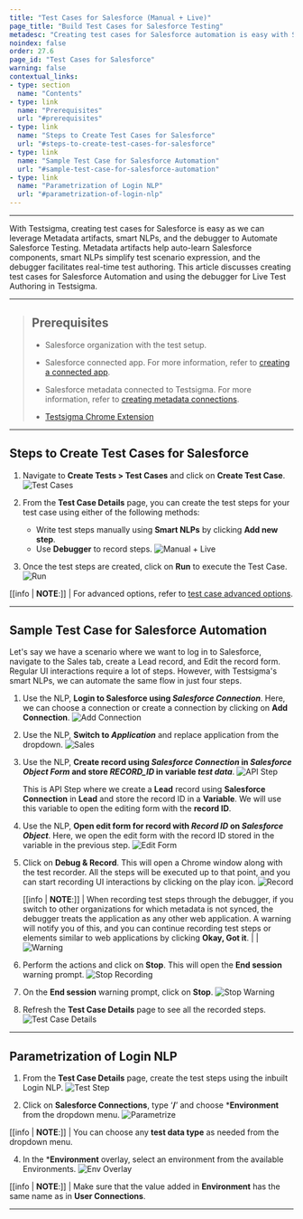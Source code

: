 ```yaml
---
title: "Test Cases for Salesforce (Manual + Live)"
page_title: "Build Test Cases for Salesforce Testing"
metadesc: "Creating test cases for Salesforce automation is easy with Salesforce metadata artifacts and capabilities from Testsigma like smart NLPs, and the debugger"
noindex: false
order: 27.6
page_id: "Test Cases for Salesforce"
warning: false
contextual_links:
- type: section
  name: "Contents"
- type: link
  name: "Prerequisites"
  url: "#prerequisites"
- type: link
  name: "Steps to Create Test Cases for Salesforce"
  url: "#steps-to-create-test-cases-for-salesforce"
- type: link
  name: "Sample Test Case for Salesforce Automation"
  url: "#sample-test-case-for-salesforce-automation"
- type: link
  name: "Parametrization of Login NLP"
  url: "#parametrization-of-login-nlp"
---
```



---

With Testsigma, creating test cases for Salesforce is easy as we can leverage Metadata artifacts, smart NLPs, and the debugger to Automate Salesforce Testing. Metadata artifacts help auto-learn Salesforce components, smart NLPs simplify test scenario expression, and the debugger facilitates real-time test authoring. This article discusses creating test cases for Salesforce Automation and using the debugger for Live Test Authoring in Testsigma. 

---

> ## **Prerequisites**
> 
> - Salesforce organization with the test setup.
> 
> - Salesforce connected app. For more information, refer to [creating a connected app](https://testsigma.com/docs/salesforce-testing/special-nlps/).
>
> - Salesforce metadata connected to Testsigma. For more information, refer to [creating metadata connections](https://testsigma.com/docs/salesforce-testing/metadata-connections/).
>
> - [Testsigma Chrome Extension](https://chromewebstore.google.com/detail/testsigma-recorder/epmomlhdjfgdobefcpocockpjihaabdp)

---

## **Steps to Create Test Cases for Salesforce**

1. Navigate to **Create Tests > Test Cases** and click on **Create Test Case**. 
![Test Cases](https://s3.amazonaws.com/static-docs.testsigma.com/new_images/projects/applications/sfnavtcs.png)

2. From the **Test Case Details** page, you can create the test steps for your test case using either of the following methods:
    - Write test steps manually using **Smart NLPs** by clicking **Add new step**.
    - Use **Debugger** to record steps.
![Manual + Live](https://s3.amazonaws.com/static-docs.testsigma.com/new_images/projects/applications/sftcslpdbe.png)

3. Once the test steps are created, click on **Run** to execute the Test Case. 
![Run](https://s3.amazonaws.com/static-docs.testsigma.com/new_images/projects/applications/sftcrun.png)

[[info | **NOTE**:]]
| For advanced options, refer to [test case advanced options](https://testsigma.com/docs/test-cases/manage/add-edit-delete/#test-case----advanced-options).

---

## **Sample Test Case for Salesforce Automation**
Let's say we have a scenario where we want to log in to Salesforce, navigate to the Sales tab, create a Lead record, and Edit the record form. Regular UI interactions require a lot of steps. However, with Testsigma's smart NLPs, we can automate the same flow in just four steps.

1. Use the NLP, **Login to Salesforce using *Salesforce Connection***.
Here, we can choose a connection or create a connection by clicking on **Add Connection**. 
![Add Connection](https://s3.amazonaws.com/static-docs.testsigma.com/new_images/projects/applications/sftcltsfts.png)

2. Use the NLP, **Switch to *Application*** and replace application from the dropdown. 
![Sales](https://s3.amazonaws.com/static-docs.testsigma.com/new_images/projects/applications/sftcsapp.png)

3. Use the NLP, **Create record using *Salesforce Connection* in *Salesforce Object Form* and store *RECORD_ID* in variable *test data***.
![API Step](https://s3.amazonaws.com/static-docs.testsigma.com/new_images/projects/applications/sftsflr.png)

   This is API Step where we create a **Lead** record using **Salesforce Connection** in **Lead** and store the record ID in a **Variable**. We will use this variable to open the editing form with the **record ID**.

4. Use the NLP, **Open edit form for record with *Record ID* on *Salesforce Object***.
Here, we open the edit form with the record ID stored in the variable in the previous step. 
![Edit Form](https://s3.amazonaws.com/static-docs.testsigma.com/new_images/projects/applications/sfofwrtvold.png)

5. Click on **Debug & Record**. This will open a Chrome window along with the test recorder. All the steps will be executed up to that point, and you can start recording UI interactions by clicking on the play icon. 
![Record](https://s3.amazonaws.com/static-docs.testsigma.com/new_images/projects/applications/sftcdbarec.png)

    [[info | **NOTE**:]]
    | When recording test steps through the debugger, if you switch to other organizations for which metadata is not synced, the debugger treats the application as any other web application. A warning will notify you of this, and you can continue recording test steps or elements similar to web applications by clicking **Okay, Got it**.
    |
    |![Warning](https://s3.amazonaws.com/static-docs.testsigma.com/new_images/projects/applications/alrtonorgswtch.png)



6. Perform the actions and click on **Stop**. This will open the **End session** warning prompt. 
![Stop Recording](https://s3.amazonaws.com/static-docs.testsigma.com/new_images/projects/applications/sftctsdbarcscn.png)

7. On the **End session** warning prompt, click on **Stop**.
![Stop Warning](https://s3.amazonaws.com/static-docs.testsigma.com/new_images/projects/applications/dbgstop.png)

8. Refresh the **Test Case Details** page to see all the recorded steps. 
![Test Case Details](https://s3.amazonaws.com/static-docs.testsigma.com/new_images/projects/applications/sftcalltss.png)


---

## **Parametrization of Login NLP**

1. From the **Test Case Details** page, create the test steps using the inbuilt Login NLP.
![Test Step](https://s3.amazonaws.com/static-docs.testsigma.com/new_images/projects/applications/polnts.png)

2. Click on **Salesforce Connections**, type ‘**/**’ and choose ***Environment** from the dropdown menu. 
![Parametrize](https://s3.amazonaws.com/static-docs.testsigma.com/new_images/projects/applications/polnen.png)

[[info | **NOTE**:]]
| You can choose any **test data type** as needed from the dropdown menu.

4. In the ***Environment** overlay, select an environment from the available Environments.
![Env Overlay](https://s3.amazonaws.com/static-docs.testsigma.com/new_images/projects/applications/polnenol.png)

[[info | **NOTE**:]]
| Make sure that the value added in **Environment** has the same name as in **User Connections**.

---